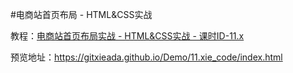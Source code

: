 #电商站首页布局 - HTML&CSS实战

教程：[电商站首页布局实战 - HTML&CSS实战 - 课时ID-11.x](https://www.bilibili.com/video/av8710320/)

预览地址：https://gitxieada.github.io/Demo/11.xie_code/index.html 
